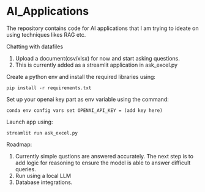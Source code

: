 # AI_Applications
The repository contains code for AI applications that I am trying to ideate on using techniques likes RAG etc. 

Chatting with datafiles
1. Upload a document(csv/xlsx) for now and start asking questions.
2. This is currently added as a streamlit application in ask_excel.py


Create a python env and install the required libraries using:
```
pip install -r requirements.txt
```

Set up your openai key part as env variable using the command:
```
conda env config vars set OPENAI_API_KEY = (add key here)
```

Launch app using:
```
streamlit run ask_excel.py
```

Roadmap:

1. Currently simple qustions are answered accurately. The next step is to add logic for reasoning to ensure the model is able to answer difficult queries. 
2. Run using a local LLM
3. Database integrations.




